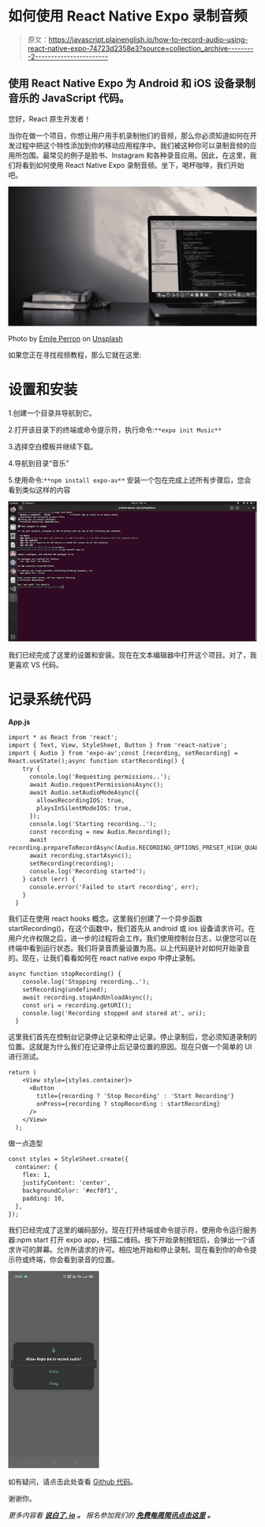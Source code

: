 # 如何使用 React Native Expo 录制音频

> 原文：<https://javascript.plainenglish.io/how-to-record-audio-using-react-native-expo-74723d2358e3?source=collection_archive---------2----------------------->

## 使用 React Native Expo 为 Android 和 iOS 设备录制音乐的 JavaScript 代码。

您好，React 原生开发者！

当你在做一个项目，你想让用户用手机录制他们的音频，那么你必须知道如何在开发过程中把这个特性添加到你的移动应用程序中。我们被这种你可以录制音频的应用所包围。最常见的例子是脸书、Instagram 和各种录音应用。因此，在这里，我们将看到如何使用 React Native Expo 录制音频。坐下，喝杯咖啡，我们开始吧。

![](img/04149b1509614324086a9beb7f969c61.png)

Photo by [Emile Perron](https://unsplash.com/@emilep?utm_source=medium&utm_medium=referral) on [Unsplash](https://unsplash.com?utm_source=medium&utm_medium=referral)

如果您正在寻找视频教程，那么它就在这里:

# 设置和安装

1.创建一个目录并导航到它。

2.打开该目录下的终端或命令提示符，执行命令:`**expo init Music**`

3.选择空白模板并继续下载。

4.导航到目录“音乐”

5.使用命令:`**npm install expo-av**`
安装一个包在完成上述所有步骤后，您会看到类似这样的内容

![](img/652bcad161a204b1e21d989f1e0f144c.png)

我们已经完成了这里的设置和安装。现在在文本编辑器中打开这个项目。对了，我更喜欢 VS 代码。

# 记录系统代码

**App.js**

```
import * as React from 'react';
import { Text, View, StyleSheet, Button } from 'react-native';
import { Audio } from 'expo-av';const [recording, setRecording] = React.useState();async function startRecording() {
    try {
      console.log('Requesting permissions..');
      await Audio.requestPermissionsAsync();
      await Audio.setAudioModeAsync({
        allowsRecordingIOS: true,
        playsInSilentModeIOS: true,
      }); 
      console.log('Starting recording..');
      const recording = new Audio.Recording();
      await recording.prepareToRecordAsync(Audio.RECORDING_OPTIONS_PRESET_HIGH_QUALITY);
      await recording.startAsync(); 
      setRecording(recording);
      console.log('Recording started');
    } catch (err) {
      console.error('Failed to start recording', err);
    }
  }
```

我们正在使用 react hooks 概念。这里我们创建了一个异步函数 startRecording()，在这个函数中，我们首先从 android 或 ios 设备请求许可。在用户允许权限之后，进一步的过程将会工作。我们使用控制台日志，以便您可以在终端中看到运行状态。我们将录音质量设置为高。以上代码是针对如何开始录音的。现在，让我们看看如何在 react native expo 中停止录制。

```
async function stopRecording() {
    console.log('Stopping recording..');
    setRecording(undefined);
    await recording.stopAndUnloadAsync();
    const uri = recording.getURI(); 
    console.log('Recording stopped and stored at', uri);
  }
```

这里我们首先在控制台记录停止记录和停止记录。停止录制后，您必须知道录制的位置。这就是为什么我们在记录停止后记录位置的原因。现在只做一个简单的 UI 进行测试。

```
return (
    <View style={styles.container}>
      <Button
        title={recording ? 'Stop Recording' : 'Start Recording'}
        onPress={recording ? stopRecording : startRecording}
      />
    </View>
  );
```

做一点造型

```
const styles = StyleSheet.create({
  container: {
    flex: 1,
    justifyContent: 'center',
    backgroundColor: '#ecf0f1',
    padding: 10,
  },
});
```

我们已经完成了这里的编码部分。现在打开终端或命令提示符，使用命令运行服务器:npm start
打开 expo app，扫描二维码。按下开始录制按钮后，会弹出一个请求许可的屏幕。允许所请求的许可。相应地开始和停止录制。现在看到你的命令提示符或终端，你会看到录音的位置。

![](img/784de0bcd539a7d45a10d48c74698245.png)

如有疑问，请点击此处查看 [Github 代码](https://github.com/imrohit007/Recording-Audio-in-React-Native-Expo)。

谢谢你。

*更多内容看* [***说白了. io***](http://plainenglish.io/) ***。*** *报名参加我们的* [***免费每周简讯点击这里***](http://newsletter.plainenglish.io/) ***。***